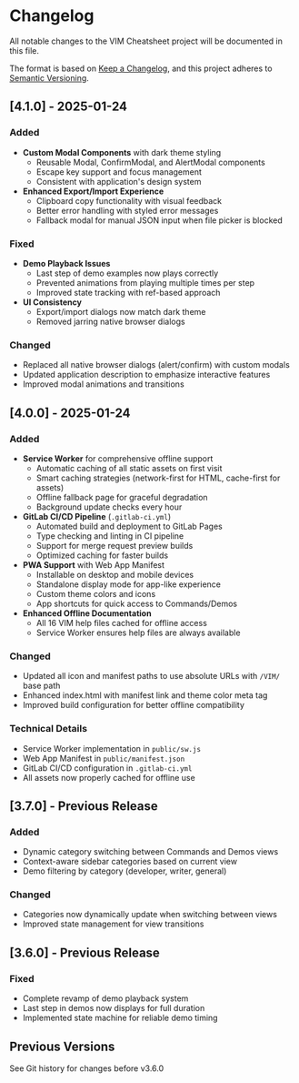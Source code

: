 # Changelog

All notable changes to the VIM Cheatsheet project will be documented in this file.

The format is based on [Keep a Changelog](https://keepachangelog.com/en/1.0.0/),
and this project adheres to [Semantic Versioning](https://semver.org/spec/v2.0.0.html).

## [4.1.0] - 2025-01-24

### Added
- **Custom Modal Components** with dark theme styling
  - Reusable Modal, ConfirmModal, and AlertModal components
  - Escape key support and focus management
  - Consistent with application's design system
- **Enhanced Export/Import Experience**
  - Clipboard copy functionality with visual feedback
  - Better error handling with styled error messages
  - Fallback modal for manual JSON input when file picker is blocked

### Fixed
- **Demo Playback Issues**
  - Last step of demo examples now plays correctly
  - Prevented animations from playing multiple times per step
  - Improved state tracking with ref-based approach
- **UI Consistency**
  - Export/import dialogs now match dark theme
  - Removed jarring native browser dialogs

### Changed
- Replaced all native browser dialogs (alert/confirm) with custom modals
- Updated application description to emphasize interactive features
- Improved modal animations and transitions

## [4.0.0] - 2025-01-24

### Added
- **Service Worker** for comprehensive offline support
  - Automatic caching of all static assets on first visit
  - Smart caching strategies (network-first for HTML, cache-first for assets)
  - Offline fallback page for graceful degradation
  - Background update checks every hour
- **GitLab CI/CD Pipeline** (`.gitlab-ci.yml`)
  - Automated build and deployment to GitLab Pages
  - Type checking and linting in CI pipeline
  - Support for merge request preview builds
  - Optimized caching for faster builds
- **PWA Support** with Web App Manifest
  - Installable on desktop and mobile devices
  - Standalone display mode for app-like experience
  - Custom theme colors and icons
  - App shortcuts for quick access to Commands/Demos
- **Enhanced Offline Documentation**
  - All 16 VIM help files cached for offline access
  - Service Worker ensures help files are always available

### Changed
- Updated all icon and manifest paths to use absolute URLs with `/VIM/` base path
- Enhanced index.html with manifest link and theme color meta tag
- Improved build configuration for better offline compatibility

### Technical Details
- Service Worker implementation in `public/sw.js`
- Web App Manifest in `public/manifest.json`
- GitLab CI/CD configuration in `.gitlab-ci.yml`
- All assets now properly cached for offline use

## [3.7.0] - Previous Release

### Added
- Dynamic category switching between Commands and Demos views
- Context-aware sidebar categories based on current view
- Demo filtering by category (developer, writer, general)

### Changed
- Categories now dynamically update when switching between views
- Improved state management for view transitions

## [3.6.0] - Previous Release

### Fixed
- Complete revamp of demo playback system
- Last step in demos now displays for full duration
- Implemented state machine for reliable demo timing

## Previous Versions

See Git history for changes before v3.6.0